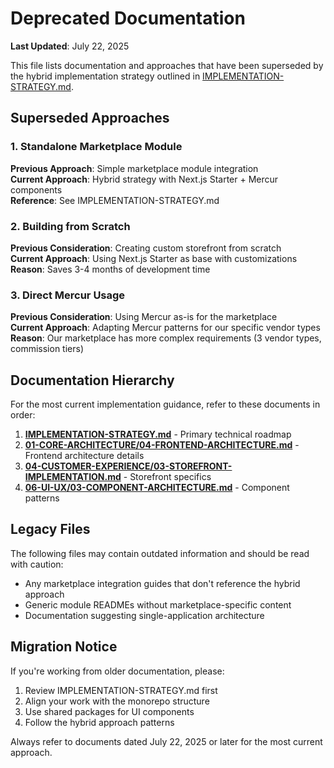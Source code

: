 # Deprecated Documentation

**Last Updated**: July 22, 2025

This file lists documentation and approaches that have been superseded by the hybrid implementation strategy outlined in [IMPLEMENTATION-STRATEGY.md](IMPLEMENTATION-STRATEGY.md).

## Superseded Approaches

### 1. Standalone Marketplace Module
**Previous Approach**: Simple marketplace module integration  
**Current Approach**: Hybrid strategy with Next.js Starter + Mercur components  
**Reference**: See IMPLEMENTATION-STRATEGY.md

### 2. Building from Scratch
**Previous Consideration**: Creating custom storefront from scratch  
**Current Approach**: Using Next.js Starter as base with customizations  
**Reason**: Saves 3-4 months of development time

### 3. Direct Mercur Usage
**Previous Consideration**: Using Mercur as-is for the marketplace  
**Current Approach**: Adapting Mercur patterns for our specific vendor types  
**Reason**: Our marketplace has more complex requirements (3 vendor types, commission tiers)

## Documentation Hierarchy

For the most current implementation guidance, refer to these documents in order:

1. **[IMPLEMENTATION-STRATEGY.md](IMPLEMENTATION-STRATEGY.md)** - Primary technical roadmap
2. **[01-CORE-ARCHITECTURE/04-FRONTEND-ARCHITECTURE.md](01-CORE-ARCHITECTURE/04-FRONTEND-ARCHITECTURE.md)** - Frontend architecture details
3. **[04-CUSTOMER-EXPERIENCE/03-STOREFRONT-IMPLEMENTATION.md](04-CUSTOMER-EXPERIENCE/03-STOREFRONT-IMPLEMENTATION.md)** - Storefront specifics
4. **[06-UI-UX/03-COMPONENT-ARCHITECTURE.md](06-UI-UX/03-COMPONENT-ARCHITECTURE.md)** - Component patterns

## Legacy Files

The following files may contain outdated information and should be read with caution:

- Any marketplace integration guides that don't reference the hybrid approach
- Generic module READMEs without marketplace-specific content
- Documentation suggesting single-application architecture

## Migration Notice

If you're working from older documentation, please:
1. Review IMPLEMENTATION-STRATEGY.md first
2. Align your work with the monorepo structure
3. Use shared packages for UI components
4. Follow the hybrid approach patterns

Always refer to documents dated July 22, 2025 or later for the most current approach.